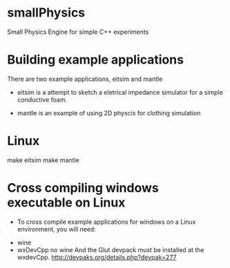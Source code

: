 smallPhysics
============

Small Physics Engine for simple C++ experiments


Building example applications
=============================

There are two example applications, eitsim and mantle

* eitsim is a attempt to sketch a eletrical impedance simulator
  for a simple conductive foam.

* mantle is an example of using 2D physcis for clothing simulation

Linux
=====
make eitsim
make mantle

Cross compiling windows executable on Linux
===========================================

 - To cross compile example applications for windows on a Linux
   environment, you will need:
 * wine
 * wxDevCpp no wine
And the Glut devpack must be installed at the wxdevCpp.
http://devpaks.org/details.php?devpak=277
